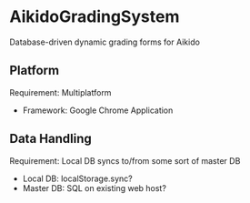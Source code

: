 AikidoGradingSystem
===================

Database-driven dynamic grading forms for Aikido

## Platform
Requirement: Multiplatform
- Framework: Google Chrome Application

## Data Handling
Requirement: Local DB syncs to/from some sort of master DB
- Local DB: localStorage.sync?
- Master DB: SQL on existing web host?
